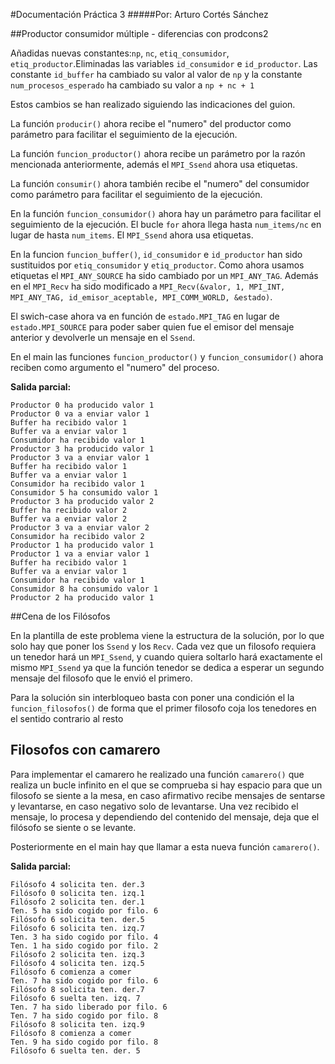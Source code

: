 #Documentación Práctica 3
#####Por: Arturo Cortés Sánchez

##Productor consumidor múltiple - diferencias con prodcons2

Añadidas nuevas constantes:`np`, `nc`, `etiq_consumidor`, `etiq_productor`.Eliminadas las variables `id_consumidor` e `id_productor`. Las constante `id_buffer` ha cambiado su valor al valor de `np` y la constante `num_procesos_esperado` ha cambiado su valor a `np + nc + 1`

Estos cambios se han realizado siguiendo las indicaciones del guion.

La función `producir()` ahora recibe el "numero" del productor como parámetro para facilitar el seguimiento de la ejecución.

La función `funcion_productor()`  ahora recibe un parámetro por la razón mencionada anteriormente, además el `MPI_Ssend` ahora usa etiquetas.

La función `consumir()` ahora también recibe el "numero" del consumidor como parámetro para facilitar el seguimiento de la ejecución.

En la función `funcion_consumidor()`  ahora hay un parámetro para facilitar el seguimiento de la ejecución. El bucle `for` ahora llega hasta `num_items/nc` en lugar de hasta `num_items`. El `MPI_Ssend` ahora usa etiquetas.

En la funcion `funcion_buffer()`,  `id_consumidor` e `id_productor` han sido sustituidos por `etiq_consumidor` y `etiq_productor`. Como ahora usamos etiquetas el `MPI_ANY_SOURCE` ha sido cambiado por un `MPI_ANY_TAG`. Además en el `MPI_Recv` ha sido modificado a `MPI_Recv(&valor, 1, MPI_INT, MPI_ANY_TAG, id_emisor_aceptable, MPI_COMM_WORLD, &estado)`.

El swich-case ahora va en función de `estado.MPI_TAG` en lugar de `estado.MPI_SOURCE` para poder saber quien fue el emisor del mensaje anterior y devolverle un mensaje en el `Ssend`.

En el main las funciones `funcion_productor()` y `funcion_consumidor()` ahora reciben como argumento el "numero" del proceso.

**Salida parcial:**
```
Productor 0 ha producido valor 1
Productor 0 va a enviar valor 1
Buffer ha recibido valor 1
Buffer va a enviar valor 1
Consumidor ha recibido valor 1
Productor 3 ha producido valor 1
Productor 3 va a enviar valor 1
Buffer ha recibido valor 1
Buffer va a enviar valor 1
Consumidor ha recibido valor 1
Consumidor 5 ha consumido valor 1
Productor 3 ha producido valor 2
Buffer ha recibido valor 2
Buffer va a enviar valor 2
Productor 3 va a enviar valor 2
Consumidor ha recibido valor 2
Productor 1 ha producido valor 1
Productor 1 va a enviar valor 1
Buffer ha recibido valor 1
Buffer va a enviar valor 1
Consumidor ha recibido valor 1
Consumidor 8 ha consumido valor 1
Productor 2 ha producido valor 1
```

##Cena de los Filósofos 

En la plantilla de este problema viene la estructura de la solución, por lo que solo hay que poner los `Ssend` y los `Recv`. Cada vez que un filosofo requiera un tenedor hará un `MPI_Ssend`, y cuando quiera soltarlo hará exactamente el mismo `MPI_Ssend` ya que la función tenedor se dedica a esperar un segundo mensaje del filosofo que le envió el primero.

Para la solución sin interbloqueo basta con poner una condición el la `funcion_filosofos()` de forma que el primer filosofo coja los tenedores en el sentido contrario al resto

## Filosofos con camarero

Para implementar el camarero he realizado una función `camarero()` que realiza un bucle infinito en el que se comprueba si hay espacio para que un filosofo se siente a la mesa, en caso afirmativo recibe mensajes de sentarse y levantarse, en caso negativo solo de levantarse. Una vez recibido el mensaje, lo procesa y dependiendo del contenido del mensaje, deja que el filósofo se siente o se levante.

Posteriormente en el main hay que llamar a esta nueva función `camarero()`.



**Salida parcial:**

```
Filósofo 4 solicita ten. der.3
Filósofo 0 solicita ten. izq.1
Filósofo 2 solicita ten. der.1
Ten. 5 ha sido cogido por filo. 6
Filósofo 6 solicita ten. der.5
Filósofo 6 solicita ten. izq.7
Ten. 3 ha sido cogido por filo. 4
Ten. 1 ha sido cogido por filo. 2
Filósofo 2 solicita ten. izq.3
Filósofo 4 solicita ten. izq.5
Filósofo 6 comienza a comer
Ten. 7 ha sido cogido por filo. 6
Filósofo 8 solicita ten. der.7
Filósofo 6 suelta ten. izq. 7
Ten. 7 ha sido liberado por filo. 6
Ten. 7 ha sido cogido por filo. 8
Filósofo 8 solicita ten. izq.9
Filósofo 8 comienza a comer
Ten. 9 ha sido cogido por filo. 8
Filósofo 6 suelta ten. der. 5
```
